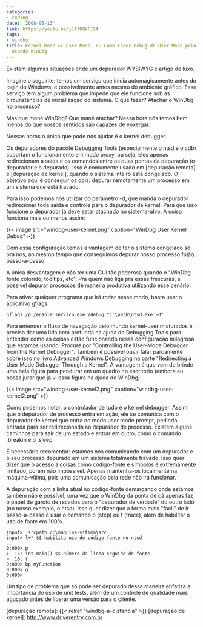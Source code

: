 ```yaml
---
categories:
- coding
date: '2008-05-13'
link: https://youtu.be/j1f7DQkFI5A
tags:
- windbg
title: Kernel Mode >> User Mode, ou Como Fazer Debug de User Mode pelo Kernel Mode
  usando WinDbg
---
```


Existem algumas situações onde um depurador WYSIWYG é artigo de luxo.

Imagine o seguinte: temos um serviço que inicia automagicamente antes do login do Windows, e possivelmente antes mesmo do ambiente gráfico. Esse serviço tem algum problema que impede que ele funcione sob as circunstâncias de inicialização do sistema. O que fazer?  Atachar o WinDbg no processo?

Mas que mané WinDbg? Que mané atachar? Nessa hora nós temos bem menos do que nossos sentidos são capazes de enxergar.

Nessas horas o único que pode nos ajudar é o kernel debugger.

Os depuradores do pacote Debugging Tools (especialmente o ntsd e o cdb) suportam o funcionamento em modo proxy, ou seja, eles apenas redirecionam a saída e os comandos entre as duas pontas da depuração (o depurador e o depurado). Isso é comumente usado em [depuração remota] e [depuração de kernel], quando o sistema inteiro está congelado. O objetivo aqui é conseguir os dois: depurar remotamente um processo em um sistema que está travado.

Para isso podemos nos utilizar do parâmetro -d, que manda o depurador redirecionar toda saída e controle para o depurador de kernel. Para que isso funcione o depurador já deve estar atachado no sistema-alvo. A coisa funciona mais ou menos assim:

{{< image src="windbg-user-kernel.png" caption="WinDbg User Kernel Debug" >}}

Com essa configuração temos a vantagem de ter o sistema congelado só pra nós, ao mesmo tempo que conseguimos depurar nosso processo fujão, passo-a-passo.

A única desvantagem é não ter uma GUI tão poderosa quando o "WinDbg fonte colorido, tooltips, etc". Pra quem não liga pra essas frescuras, é possível depurar processos de maneira produtiva utilizando esse cenário.

Para ativar qualquer programa que irá rodar nesse modo, basta usar o aplicativo gflags:

    gflags /p /enable servico.exe /debug "c:\path\ntsd.exe -d"

Para entender o fluxo de navegação pelo mundo kernel-user misturados é preciso dar uma lida bem profunda na ajuda do Debugging Tools para entender como as coisas estão funcionando nessa configuração milagrosa que estamos usando. Procure por "Controlling the User-Mode Debugger from the Kernel Debugger". Também é possível ouvir falar parcamente sobre isso no livro Advanced Windows Debugging na parte "Redirecting a User Mode Debugger Through a Kernel". A vantagem é que vem de brinde uma bela figura para pendurar em um quadro no escritório (embora eu possa jurar que já vi essa figura na ajuda do WinDbg):

{{< image src="windbg-user-kernel2.png" caption="windbg-user-kernel2.png" >}}

Como podemos notar, o controlador de tudo é o kernel debugger. Assim que o depurador de processo entra em ação, ele se comunica com o depurador de kernel que entra no modo user mode prompt, pedindo entrada para ser redirecionada ao depurador de processo. Existem alguns caminhos para sair de um estado e entrar em outro, como o comando .breakin e o .sleep.

É necessário recomentar: estamos nos comunicando com um depurador e o seu processo depurado em um sistema totalmente travado. Isso quer dizer que o acesso a coisas como código-fonte e símbolos é extremamente limitado, porém não impossível. Apenas mantenha-os localmente na máquina-vítima, pois uma comunicação pela rede não irá funcionar.

A depuração com a linha atual no código-fonte demarcando onde estamos também não é possível, uma vez que o WinDbg da ponta de cá apenas faz o papel de garoto de recados para o "depurador de verdade" do outro lado (no nosso exemplo, o ntsd). Isso quer dizer que a forma mais "fácil" de ir passo-a-passo é usar o comando p (step) ou t (trace), além de habilitar o uso de fonte em 100%.

    input> .srcpath c:\maquina-vitima\src
    input> l+* $$ habilita uso de código-fonte no ntsd
    ...
    0:000> p
    >  15: int main() $$ número da linha seguido do fonte
    >  16: {
    0:000> bp myFunction
    0:000> g
    0:000>

Um tipo de problema que só pode ser depurado dessa maneira enfatiza a importância do uso de unit tests, além de um controle de qualidade mais aguçado antes de liberar uma versão para o cliente.

[depuração remota]: {{< relref "windbg-a-distancia" >}}
[depuração de kernel]: http://www.driverentry.com.br


